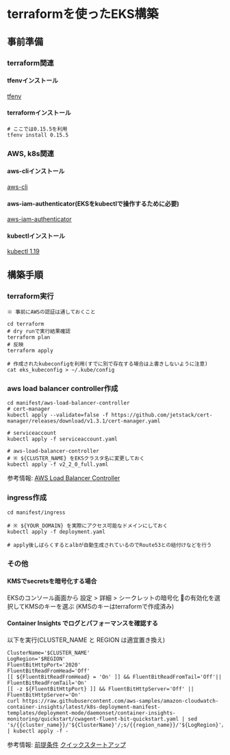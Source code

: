
# terraformを使ったEKS構築

## 事前準備

### terraform関連

#### tfenvインストール
[tfenv](https://github.com/tfutils/tfenv#installation)

#### terraformインストール
```
# ここでは0.15.5を利用
tfenv install 0.15.5
```

### AWS, k8s関連

#### aws-cliインストール
[aws-cli](https://docs.aws.amazon.com/ja_jp/cli/latest/userguide/install-cliv2.html)

#### aws-iam-authenticator(EKSをkubectlで操作するために必要)
[aws-iam-authenticator](https://docs.aws.amazon.com/eks/latest/userguide/install-aws-iam-authenticator.html)

#### kubectlインストール
[kubectl 1.19](https://docs.aws.amazon.com/ja_jp/eks/latest/userguide/install-kubectl.html)


## 構築手順

### terraform実行
```
※ 事前にAWSの認証は通しておくこと

cd terraform
# dry runで実行結果確認
terraform plan
# 反映
terraform apply

# 作成されたkubeconfigを利用(すでに別で存在する場合は上書きしないように注意)
cat eks_kubeconfig > ~/.kube/config
```

### aws load balancer controller作成
```
cd manifest/aws-load-balancer-controller
# cert-manager
kubectl apply --validate=false -f https://github.com/jetstack/cert-manager/releases/download/v1.3.1/cert-manager.yaml

# serviceaccount
kubectl apply -f serviceaccount.yaml

# aws-load-balancer-controller
# ※ ${CLUSTER_NAME} をEKSクラスタ名に変更しておく
kubectl apply -f v2_2_0_full.yaml
```

参考情報: 
[AWS Load Balancer Controller](https://kubernetes-sigs.github.io/aws-load-balancer-controller/v2.2/deploy/installation/)

### ingress作成
```
cd manifest/ingress

# ※ ${YOUR_DOMAIN} を実際にアクセス可能なドメインにしておく
kubectl apply -f deployment.yaml

# apply後しばらくするとalbが自動生成されているのでRoute53との紐付けなどを行う
```

### その他

#### KMSでsecretsを暗号化する場合
EKSのコンソール画面から 設定 > 詳細 > シークレットの暗号化 の有効化を選択してKMSのキーを選ぶ
(KMSのキーはterraformで作成済み)

#### Container Insights でログとパフォーマンスを確認する
以下を実行(CLUSTER_NAME と REGION は適宜置き換え)
```
ClusterName='$CLUSTER_NAME'
LogRegion='$REGION'
FluentBitHttpPort='2020'
FluentBitReadFromHead='Off'
[[ ${FluentBitReadFromHead} = 'On' ]] && FluentBitReadFromTail='Off'|| FluentBitReadFromTail='On'
[[ -z ${FluentBitHttpPort} ]] && FluentBitHttpServer='Off' || FluentBitHttpServer='On'
curl https://raw.githubusercontent.com/aws-samples/amazon-cloudwatch-container-insights/latest/k8s-deployment-manifest-templates/deployment-mode/daemonset/container-insights-monitoring/quickstart/cwagent-fluent-bit-quickstart.yaml | sed 's/{{cluster_name}}/'${ClusterName}'/;s/{{region_name}}/'${LogRegion}'/;s/{{http_server_toggle}}/"'${FluentBitHttpServer}'"/;s/{{http_server_port}}/"'${FluentBitHttpPort}'"/;s/{{read_from_head}}/"'${FluentBitReadFromHead}'"/;s/{{read_from_tail}}/"'${FluentBitReadFromTail}'"/' | kubectl apply -f -
```

参考情報:
[前提条件](https://docs.aws.amazon.com/ja_jp/AmazonCloudWatch/latest/monitoring/Container-Insights-prerequisites.html)
[クイックスタートアップ](https://docs.aws.amazon.com/ja_jp/AmazonCloudWatch/latest/monitoring/Container-Insights-setup-EKS-quickstart.html)